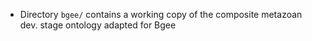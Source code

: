 * Directory `bgee/` contains a working copy of the composite metazoan dev. stage ontology adapted for Bgee
